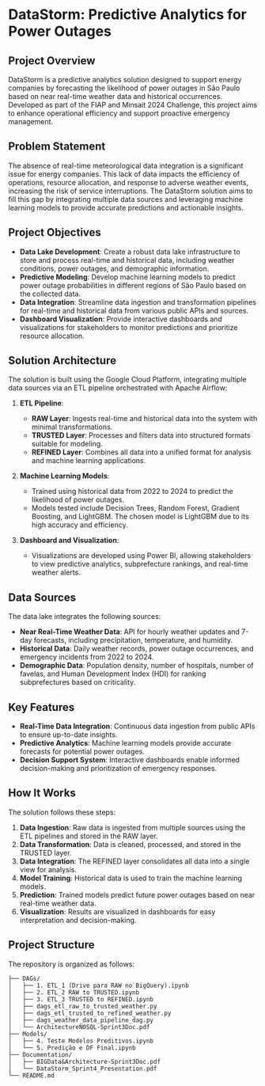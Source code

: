 # DataStorm: Predictive Analytics for Power Outages

## Project Overview
DataStorm is a predictive analytics solution designed to support energy companies by forecasting the likelihood of power outages in São Paulo based on near real-time weather data and historical occurrences. Developed as part of the FIAP and Minsait 2024 Challenge, this project aims to enhance operational efficiency and support proactive emergency management.

## Problem Statement
The absence of real-time meteorological data integration is a significant issue for energy companies. This lack of data impacts the efficiency of operations, resource allocation, and response to adverse weather events, increasing the risk of service interruptions. The DataStorm solution aims to fill this gap by integrating multiple data sources and leveraging machine learning models to provide accurate predictions and actionable insights.

## Project Objectives
- **Data Lake Development**: Create a robust data lake infrastructure to store and process real-time and historical data, including weather conditions, power outages, and demographic information.
- **Predictive Modeling**: Develop machine learning models to predict power outage probabilities in different regions of São Paulo based on the collected data.
- **Data Integration**: Streamline data ingestion and transformation pipelines for real-time and historical data from various public APIs and sources.
- **Dashboard Visualization**: Provide interactive dashboards and visualizations for stakeholders to monitor predictions and prioritize resource allocation.

## Solution Architecture
The solution is built using the Google Cloud Platform, integrating multiple data sources via an ETL pipeline orchestrated with Apache Airflow:

1. **ETL Pipeline**:  
   - **RAW Layer**: Ingests real-time and historical data into the system with minimal transformations.
   - **TRUSTED Layer**: Processes and filters data into structured formats suitable for modeling.
   - **REFINED Layer**: Combines all data into a unified format for analysis and machine learning applications.
   
2. **Machine Learning Models**:  
   - Trained using historical data from 2022 to 2024 to predict the likelihood of power outages.  
   - Models tested include Decision Trees, Random Forest, Gradient Boosting, and LightGBM. The chosen model is LightGBM due to its high accuracy and efficiency.

3. **Dashboard and Visualization**:  
   - Visualizations are developed using Power BI, allowing stakeholders to view predictive analytics, subprefecture rankings, and real-time weather alerts.

## Data Sources
The data lake integrates the following sources:
- **Near Real-Time Weather Data**: API for hourly weather updates and 7-day forecasts, including precipitation, temperature, and humidity.
- **Historical Data**: Daily weather records, power outage occurrences, and emergency incidents from 2022 to 2024.
- **Demographic Data**: Population density, number of hospitals, number of favelas, and Human Development Index (HDI) for ranking subprefectures based on criticality.

## Key Features
- **Real-Time Data Integration**: Continuous data ingestion from public APIs to ensure up-to-date insights.
- **Predictive Analytics**: Machine learning models provide accurate forecasts for potential power outages.
- **Decision Support System**: Interactive dashboards enable informed decision-making and prioritization of emergency responses.

## How It Works
The solution follows these steps:
1. **Data Ingestion**: Raw data is ingested from multiple sources using the ETL pipelines and stored in the RAW layer.
2. **Data Transformation**: Data is cleaned, processed, and stored in the TRUSTED layer.
3. **Data Integration**: The REFINED layer consolidates all data into a single view for analysis.
4. **Model Training**: Historical data is used to train the machine learning models.
5. **Prediction**: Trained models predict future power outages based on near real-time weather data.
6. **Visualization**: Results are visualized in dashboards for easy interpretation and decision-making.

## Project Structure
The repository is organized as follows:

```plaintext
├── DAGs/
│   ├── 1. ETL_1 (Drive para RAW no BigQuery).ipynb
│   ├── 2. ETL_2 RAW to TRUSTED.ipynb
│   ├── 3. ETL_3 TRUSTED to REFINED.ipynb
│   ├── dags_etl_raw_to_trusted_weather.py
│   ├── dags_etl_trusted_to_refined_weather.py
│   ├── dags_weather_data_pipeline_dag.py
│   └── ArchitectureNOSQL-Sprint3Doc.pdf
├── Models/
│   ├── 4. Teste Modelos Preditivos.ipynb
│   └── 5. Predição e DF Final.ipynb
├── Documentation/
│   ├── BIGData&Architecture-Sprint3Doc.pdf
│   └── DataStorm_Sprint4_Presentation.pdf
└── README.md
